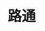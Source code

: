 ---
# Display name
title: 路通
tags: [mm, mm_prof]

# Name pronunciation (optional)
name_pronunciation: 

# Full name (for SEO)
# first_name: Shiung Wu
# last_name: Chien

# Status emoji
# status:
#   icon: ☕️

# Is this the primary user of the site?
superuser: true

# Highlight the author in author lists? (true/false)
highlight_name: true

# If the homepage is not available, leave the field below empty
#  otherwise, provide url like '/authors/alice/' or 'https://www.example.com'
homepage: /author/alice/

# Role/position/tagline
role: <a href='https://www.nju.edu.cn'>南京大学</a>

# Organizations/Affiliations to display in Biography blox
organizations:
  - name: 计算机学院
    url: https://cs.nju.edu.cn

# Social network links
# Need to use another icon? Simply download the SVG icon to your `assets/media/icons/` folder.
profiles:
  - icon: at-symbol
    url: 'mailto:your-email@example.com'
    label: E-mail Me
  - icon: brands/x
    url: https://twitter.com/GetResearchDev
  - icon: brands/instagram
    url: https://www.instagram.com/
  - icon: brands/github
    url: https://github.com/gcushen
  - icon: brands/linkedin
    url: https://www.linkedin.com/
  - icon: academicons/google-scholar
    url: https://scholar.google.com/
  - icon: academicons/orcid
    url: https://orcid.org/
---